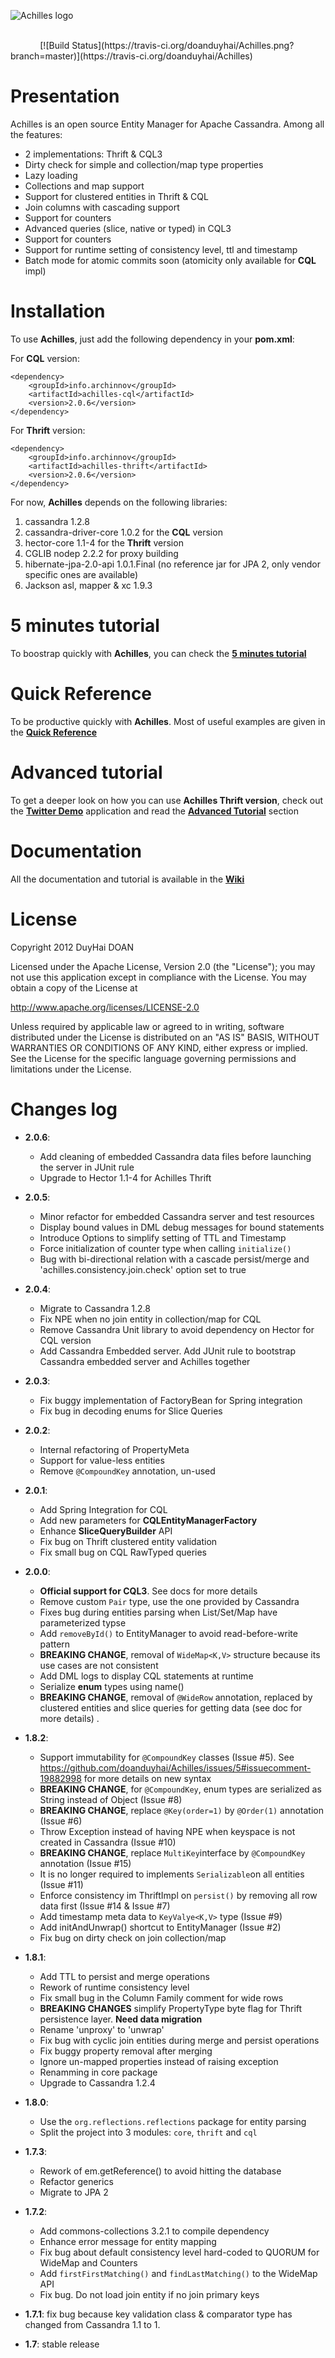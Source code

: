 ![Achilles logo](assets/Achilles_New_Logo.png)

<br/>
&nbsp;&nbsp;&nbsp;&nbsp;&nbsp;&nbsp;&nbsp;&nbsp;&nbsp;&nbsp;&nbsp;&nbsp;[![Build Status](https://travis-ci.org/doanduyhai/Achilles.png?branch=master)](https://travis-ci.org/doanduyhai/Achilles)

# Presentation #

 Achilles is an open source Entity Manager for Apache Cassandra. Among all the features:
 - 2 implementations: Thrift & CQL3
 - Dirty check for simple and collection/map type properties
 - Lazy loading
 - Collections and map support
 - Support for clustered entities in Thrift & CQL
 - Join columns with cascading support
 - Support for counters
 - Advanced queries (slice, native or typed) in CQL3
 - Support for counters
 - Support for runtime setting of consistency level, ttl and timestamp
 - Batch mode for atomic commits soon (atomicity only available for **CQL** impl)

# Installation #

 To use **Achilles**, just add the following dependency in your **pom.xml**:
 
 For **CQL** version:
 
	<dependency>	
		<groupId>info.archinnov</groupId>
		<artifactId>achilles-cql</artifactId>
		<version>2.0.6</version>
	</dependency>  
 
  For **Thrift** version:
 
	<dependency>	
		<groupId>info.archinnov</groupId>
		<artifactId>achilles-thrift</artifactId>
		<version>2.0.6</version>
	</dependency> 

 
 
 For now, **Achilles** depends on the following libraries:
 
 1. cassandra 1.2.8
 2. cassandra-driver-core 1.0.2 for the **CQL** version
 3. hector-core 1.1-4 for the **Thrift** version
 3. CGLIB nodep 2.2.2 for proxy building
 4. hibernate-jpa-2.0-api 1.0.1.Final (no reference jar for JPA 2, only vendor specific ones are available)
 5. Jackson asl, mapper & xc 1.9.3 
   
  
# 5 minutes tutorial

 To boostrap quickly with **Achilles**, you can check the **[5 minutes tutorial]**

# Quick Reference

 To be productive quickly with **Achilles**. Most of useful examples are given in the **[Quick Reference]**
 
# Advanced tutorial

 To get a deeper look on how you can use **Achilles Thrift version**, check out the **[Twitter Demo]** application and read the **[Advanced Tutorial]** section
 
# Documentation

 All the documentation and tutorial is available in the **[Wiki]**

# License
Copyright 2012 DuyHai DOAN

Licensed under the Apache License, Version 2.0 (the "License"); you may not use this application except in compliance with the License. You may obtain a copy of the License at

http://www.apache.org/licenses/LICENSE-2.0

Unless required by applicable law or agreed to in writing, software distributed under the License is distributed on an "AS IS" BASIS, WITHOUT WARRANTIES OR CONDITIONS OF ANY KIND, either express or implied. See the License for the specific language governing permissions and limitations under the License.

# Changes log

* **2.0.6**:
    * Add cleaning of embedded Cassandra data files before launching the server in JUnit rule
    * Upgrade to Hector 1.1-4 for Achilles Thrift
* **2.0.5**:
    * Minor refactor for embedded Cassandra server and test resources
    * Display bound values in DML debug messages for bound statements
    * Introduce Options to simplify setting of TTL and Timestamp
    * Force initialization of counter type when calling `initialize()`
    * Bug with bi-directional relation with a cascade persist/merge and 'achilles.consistency.join.check' option set to true 
* **2.0.4**:
    * Migrate to Cassandra 1.2.8
    * Fix NPE when no join entity in collection/map for CQL
    * Remove Cassandra Unit library to avoid dependency on Hector for CQL version
    * Add Cassandra Embedded server. Add JUnit rule to bootstrap Cassandra embedded server and Achilles together
* **2.0.3**:
    * Fix buggy implementation of FactoryBean for Spring integration
    * Fix bug in decoding enums for Slice Queries 
* **2.0.2**:
    * Internal refactoring of PropertyMeta
    * Support for value-less entities
    * Remove `@CompoundKey` annotation, un-used
* **2.0.1**:
    * Add Spring Integration for CQL 
    * Add new parameters for **CQLEntityManagerFactory**
    * Enhance **SliceQueryBuilder** API
    * Fix bug on Thrift clustered entity validation
    * Fix small bug on CQL RawTyped queries
* **2.0.0**:
    * **Official support for CQL3**. See docs for more details    
    * Remove custom `Pair` type, use the one provided by Cassandra
    * Fixes bug during entities parsing when List/Set/Map have parameterized typse
    * Add `removeById()` to EntityManager to avoid read-before-write pattern
    * **BREAKING CHANGE**, removal of `WideMap<K,V>` structure because its use cases are not consistent
    * Add DML logs to display CQL statements at runtime
    * Serialize **enum** types using name()
    * **BREAKING CHANGE**, removal of `@WideRow` annotation, replaced by clustered entities and slice queries for getting data (see doc for more details) . 
* **1.8.2**:
    * Support immutability for `@CompoundKey` classes (Issue #5). See https://github.com/doanduyhai/Achilles/issues/5#issuecomment-19882998 for more details on new syntax
    * **BREAKING CHANGE**, for `@CompoundKey`, enum types are serialized as String instead of Object (Issue #8)
    * **BREAKING CHANGE**, replace `@Key(order=1)` by `@Order(1)` annotation (Issue #6)
    * Throw Exception instead of having NPE when keyspace is not created in Cassandra (Issue #10)
    * **BREAKING CHANGE**, replace `MultiKey`interface by `@CompoundKey` annotation (Issue #15)
    * It is no longer required to implements `Serializable`on all entities (Issue #11)
    * Enforce consistency im ThriftImpl on `persist()` by removing all row data first (Issue #14 & Issue #7)
    * Add timestamp meta data to `KeyValye<K,V>` type (Issue #9)
    * Add initAndUnwrap() shortcut to EntityManager (Issue #2)
    * Fix bug on dirty check on join collection/map
* **1.8.1**:
    * Add TTL to persist and merge operations
    * Rework of runtime consistency level
    * Fix small bug in the Column Family comment for wide rows
    * **BREAKING CHANGES** simplify PropertyType byte flag for Thrift persistence layer. **Need data migration**
    * Rename 'unproxy' to 'unwrap'
    * Fix bug with cyclic join entities during merge and persist operations
    * Fix buggy property removal after merging
    * Ignore un-mapped properties instead of raising exception
    * Renamming in core package
    * Upgrade to Cassandra 1.2.4
    
* **1.8.0**:
    * Use the `org.reflections.reflections` package for entity parsing
    * Split the project into 3 modules: `core`, `thrift` and `cql`
    
* **1.7.3**:
    * Rework of em.getReference() to avoid hitting the database
    * Refactor generics
    * Migrate to JPA 2
   
* **1.7.2**:
    * Add commons-collections 3.2.1 to compile dependency
    * Enhance error message for entity mapping
    * Fix bug about default consistency level hard-coded to QUORUM for WideMap and Counters 
    * Add `firstFirstMatching()` and `findLastMatching()` to the WideMap API
    * Fix bug. Do not load join entity if no join primary keys
    
* **1.7.1**: fix bug because key validation class & comparator type has changed from Cassandra 1.1 to 1.

* **1.7**: stable release


[5 minutes tutorial]: https://github.com/doanduyhai/Achilles/wiki/5-minutes-Tutorial
[Quick Reference]: https://github.com/doanduyhai/Achilles/wiki/Quick-Reference
[Twitter Demo]: https://github.com/doanduyhai/Achilles-Twitter-Demo
[Advanced Tutorial]: https://github.com/doanduyhai/Achilles/wiki/Advanced-Tutorial:-Twitter-Demo
[Wiki]: https://github.com/doanduyhai/Achilles/wiki
[Datastax Java Driver]: https://github.com/datastax/java-driver
